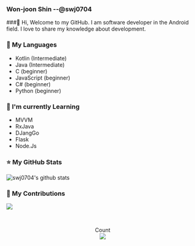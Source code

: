 ### Won-joon Shin --@swj0704
###👋
Hi, Welcome to my GitHub. I am software developer in the Android field. I love to share my knowledge about development.


### 📑 My Languages

  - Kotlin (Intermediate)
  - Java (Intermediate)
  - C (beginner)
  - JavaScript (beginner)
  - C# (beginner)
  - Python (beginner)
  
### 📕 I'm currently Learning

  - MVVM
  - RxJava
  - DJangGo
  - Flask
  - Node.Js
### ⭐ My GitHub Stats
  

![swj0704's github stats](https://github-readme-stats.vercel.app/api?username=swj0704&show_icons=true)

### 🌱 My Contributions

![](https://ghchart.rshah.org/swj0704)

</br>

<p align="center"> 
  Count<br>
  <img src="https://profile-counter.glitch.me/swj0704/count.svg" />
</p>
